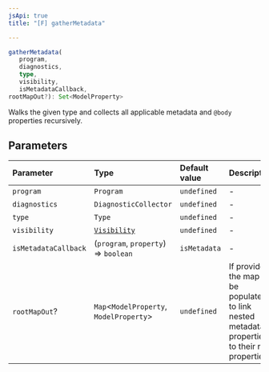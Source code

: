 ```yaml
---
jsApi: true
title: "[F] gatherMetadata"

---
```

```ts
gatherMetadata(
   program, 
   diagnostics, 
   type, 
   visibility, 
   isMetadataCallback, 
rootMapOut?): Set<ModelProperty>
```

Walks the given type and collects all applicable metadata and `@body`
properties recursively.

## Parameters

| Parameter | Type | Default value | Description |
| :------ | :------ | :------ | :------ |
| `program` | `Program` | `undefined` | - |
| `diagnostics` | `DiagnosticCollector` | `undefined` | - |
| `type` | `Type` | `undefined` | - |
| `visibility` | [`Visibility`](../enumerations/Visibility.md) | `undefined` | - |
| `isMetadataCallback` | (`program`, `property`) => `boolean` | `isMetadata` | - |
| `rootMapOut`? | `Map`<`ModelProperty`, `ModelProperty`\> | `undefined` | If provided, the map will be populated to link<br />nested metadata properties to their root properties. |
